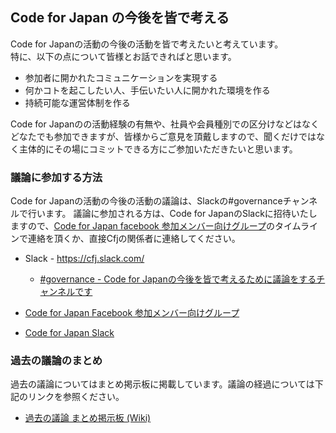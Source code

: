 Code for Japan の今後を皆で考える
-----
Code for Japanの活動の今後の活動を皆で考えたいと考えています。  
特に、以下の点について皆様とお話できればと思います。

* 参加者に開かれたコミュニケーションを実現する
* 何かコトを起こしたい人、手伝いたい人に開かれた環境を作る
* 持続可能な運営体制を作る

Code for Japanのの活動経験の有無や、社員や会員種別での区分けなどはなくどなたでも参加できますが、皆様からご意見を頂戴しますので、聞くだけではなく主体的にその場にコミットできる方にご参加いただきたいと思います。

### 議論に参加する方法
Code for Japanの活動の今後の活動の議論は、Slackの#governanceチャンネルで行います。
議論に参加される方は、Code for JapanのSlackに招待いたしますので、[Code for Japan facebook 参加メンバー向けグループ](https://www.facebook.com/groups/codeforjapan/)のタイムラインで連絡を頂くか、直接Cfjの関係者に連絡してください。

* Slack - <https://cfj.slack.com/>
    - [#governance - Code for Japanの今後を皆で考えるために議論をするチャンネルです](https://cfj.slack.com/messages/governance/)

* [Code for Japan Facebook 参加メンバー向けグループ](https://www.facebook.com/groups/codeforjapan/)
* [Code for Japan Slack](https://cfj.slack.com/)

### 過去の議論のまとめ

過去の議論についてはまとめ掲示板に掲載しています。議論の経過については下記のリンクを参照ください。

* [過去の議論 まとめ掲示板 (Wiki)](https://github.com/codeforjapan/governance/wiki/Code-for-Japan-%E3%81%AE%E4%BB%8A%E5%BE%8C%E3%82%92%E7%9A%86%E3%81%A7%E8%80%83%E3%81%88%E3%82%8B)

